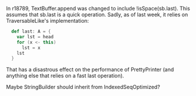 In r18789, TextBuffer.append was changed to include !isSpace(sb.last). This assumes that sb.last is a quick operation. Sadly, as of last week, it relies on TraversableLike's implementation:

```scala
  def last: A = {
    var lst = head
    for (x <- this)
      lst = x
    lst
  }
```

That has a disastrous effect on the performance of PrettyPrinter (and anything else that relies on a fast last operation).

Maybe StringBuilder should inherit from IndexedSeqOptimized?
